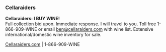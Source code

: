 ### Cellaraiders

**Cellaraiders: I BUY WINE!**<br>
Full collection bid upon. Immediate response. I will travel to you. Toll free 1-866-909-WINE or email [ben@cellaraiders.com](maito:ben@cellaraiders.com) with wine list. Extensive international/domestic wine inventory for sale. 

[Cellaraiders.com](http://Cellaraiders.com) | 1-866-909-WINE

